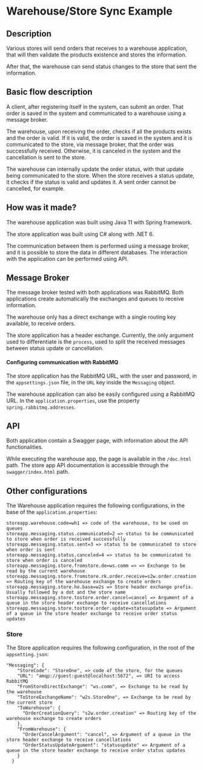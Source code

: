 # Warehouse/Store Sync Example

## Description

Various stores will send orders that receives to a warehouse application, that will then validate the products existence and stores the information.

After that, the warehouse can send status changes to the store that sent the information.

## Basic flow description

A client, after registering itself in the system, can submit an order. That order is saved in the system and communicated to a warehouse using a message broker.

The warehouse, upon receiving the order, checks if all the products exists and the order is valid. If it is valid, the order is saved in the system and it is communicated to the store, via message broker, that the order was successfully received. Otherwise, it is canceled in the system and the cancellation is sent to the store.

The warehouse can internally update the order status, with that update being communicated to the store. When the store receives a status update, it checks if the status is valid and updates it. A sent order cannot be cancelled, for example.


## How was it made?

The warehouse application was built using Java 11 with Spring framework. 

The store application was built using C# along with .NET 6.

The communication between them is performed using a message broker, and it is possible to store the data in different databases. The interaction with the application can be performed using API.

## Message Broker

The message broker tested with both applications was RabbitMQ. Both applications create automatically the exchanges and queues to receive information.

The warehouse only has a direct exchange with a single routing key available, to receive orders.

The store application has a header exchange. Currently, the only argument used to differentiate is the `process`, used to split the received messages between status update or cancellation.

#### Configuring communication with RabbitMQ
The store application has the RabbitMQ URL, with the user and password, in the `appsettings.json` file, in the `URL` key inside the `Messaging` object.

The warehouse application can also be easily configured using a RabbitMQ URL. In the `application.properties`, use the property `spring.rabbitmq.addresses`.

## API
Both application contain a Swagger page, with information about the API functionalities.

While executing the warehouse app, the page is available in the `/doc.html` path. The store app API documentation is accessible through the `swagger/index.html` path.

## Other configurations

The Warehouse application requires the following configurations, in the base of the `application.properties`:

```
storeapp.warehouse.code=wh1 => code of the warehouse, to be used on queues
storeapp.messaging.status.communicated=2 => status to be communicated to store when order is received successfully
storeapp.messaging.status.sent=3 => status to be communicated to store when order is sent
storeapp.messaging.status.canceled=4 => status to be communicated to store when order is canceled
storeapp.messaging.store.fromstore.de=ws.comm => => Exchange to be read by the current warehouse
storeapp.messaging.store.fromstore.rk.order.receive=s2w.order.creation => Routing key of the warehouse exchange to create orders
storeapp.messaging.store.he.base=w2s => Store header exchange prefix. Usually followed by a dot and the store name
storeapp.messaging.store.tostore.order.cancel=cancel => Argument of a queue in the store header exchange to receive cancellations
storeapp.messaging.store.tostore.order.update=statusupdate => Argument of a queue in the store header exchange to receive order status updates
```

### Store

The Store application requires the following configuration, in the root of the `appsetting.json`:

```
"Messaging": {
    "StoreCode": "StoreOne", => code of the store, for the queues
    "URL": "amqp://guest:guest@localhost:5672", => URI to access RabbitMQ
    "FromStoreDirectExchange": "ws.comm", => Exchange to be read by the warehouse
    "ToStoreExchangeName": "w2s.StoreOne", => Exchange to be read by the current store
    "ToWarehouse": {
      "OrderCreationQuery": "s2w.order.creation" => Routing key of the warehouse exchange to create orders
    },
    "FromWarehouse": {
      "OrderCancelArgument": "cancel", => Argument of a queue in the store header exchange to receive cancellations
      "OrderStatusUpdateArgument": "statusupdate" => Argument of a queue in the store header exchange to receive order status updates
    }
  }
```